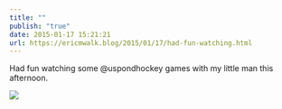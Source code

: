 ```yaml
---
title: ""
publish: "true"
date: 2015-01-17 15:21:21
url: https://ericmwalk.blog/2015/01/17/had-fun-watching.html
---
```


Had fun watching some @uspondhockey games with my little man this afternoon.

![](https://ericmwalk.blog/uploads/2022/f607157288.jpg)